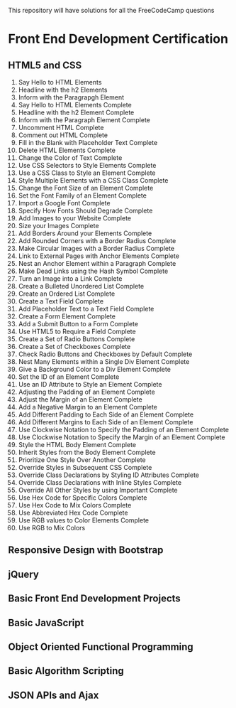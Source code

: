 This repository will have solutions for all the FreeCodeCamp questions

# Front End Development Certification

## HTML5 and CSS
1. Say Hello to HTML Elements
2. Headline with the h2 Elements
3. Inform with the Paragrapgh Element
4. Say Hello to HTML Elements Complete
5. Headline with the h2 Element Complete
6. Inform with the Paragraph Element Complete
7. Uncomment HTML Complete
8. Comment out HTML Complete
9. Fill in the Blank with Placeholder Text Complete
10. Delete HTML Elements Complete
11. Change the Color of Text Complete
12. Use CSS Selectors to Style Elements Complete
13. Use a CSS Class to Style an Element Complete
14. Style Multiple Elements with a CSS Class Complete
15. Change the Font Size of an Element Complete
16. Set the Font Family of an Element Complete
17. Import a Google Font Complete
18. Specify How Fonts Should Degrade Complete
19. Add Images to your Website Complete
20. Size your Images Complete
21. Add Borders Around your Elements Complete
22. Add Rounded Corners with a Border Radius Complete
23. Make Circular Images with a Border Radius Complete
24. Link to External Pages with Anchor Elements Complete
25. Nest an Anchor Element within a Paragraph Complete
26. Make Dead Links using the Hash Symbol Complete
27. Turn an Image into a Link Complete
28. Create a Bulleted Unordered List Complete
29. Create an Ordered List Complete
30. Create a Text Field Complete
31. Add Placeholder Text to a Text Field Complete
32. Create a Form Element Complete
33. Add a Submit Button to a Form Complete
34. Use HTML5 to Require a Field Complete
35. Create a Set of Radio Buttons Complete
36. Create a Set of Checkboxes Complete
37. Check Radio Buttons and Checkboxes by Default Complete
38. Nest Many Elements within a Single Div Element Complete
39. Give a Background Color to a Div Element Complete
40. Set the ID of an Element Complete
41. Use an ID Attribute to Style an Element Complete
42. Adjusting the Padding of an Element Complete
43. Adjust the Margin of an Element Complete
44. Add a Negative Margin to an Element Complete
45. Add Different Padding to Each Side of an Element Complete
46. Add Different Margins to Each Side of an Element Complete
47. Use Clockwise Notation to Specify the Padding of an Element Complete
48. Use Clockwise Notation to Specify the Margin of an Element Complete
49. Style the HTML Body Element Complete
50. Inherit Styles from the Body Element Complete
51. Prioritize One Style Over Another Complete
52. Override Styles in Subsequent CSS Complete
53. Override Class Declarations by Styling ID Attributes Complete
54. Override Class Declarations with Inline Styles Complete
55. Override All Other Styles by using Important Complete
56. Use Hex Code for Specific Colors Complete
57. Use Hex Code to Mix Colors Complete
58. Use Abbreviated Hex Code Complete
59. Use RGB values to Color Elements Complete
60. Use RGB to Mix Colors

## Responsive Design with Bootstrap

## jQuery

## Basic Front End Development Projects

## Basic JavaScript

## Object Oriented Functional Programming

## Basic Algorithm Scripting

## JSON APIs and Ajax



